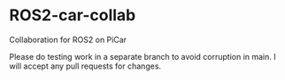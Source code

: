 # ROS2-car-collab
Collaboration for ROS2 on PiCar

Please do testing work in a separate branch to avoid corruption in main. I will accept any pull requests for changes. 
